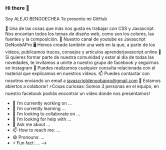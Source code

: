 ### Hi there 👋
Soy ALEJO BENGOECHEA
Te presento mi GitHub



💖 Una de las cosas que más nos gusta es trabajar con CSS y Javascript. Nos encantan todos los temas de diseño web, como son los colores, las fuentes y la composición.
🎥 Nuestro canal de youtube es Javascript DeNoobAPro
🖥️ Hemos creado también una web en la que, a parte de los vídeos, publicamos trucos, consejos y artículos aprenderjavascript.online
📢Si quieres formar parte de nuestra comunidad y estar al día de todas las novedades, te invitamos a unirte a nuestro grupo de facebook y seguirnos en Instagram
💬 Puedes realizarnos cualquier consulta relacionada con el material que explicamos en nuestros vídeos.
📫 Puedes contactar con nosotros enviando un email a javascriptdenoobapro@gmail.com
👯 Estamos abiertos a colaborar!
⚡Cosas curiosas: Somos 3 personas en el equipo, en nuestro facebook podrás encontrar un vídeo donde nos presentamos!

- 🔭 I’m currently working on ...
- 🌱 I’m currently learning ...
- 👯 I’m looking to collaborate on ...
- 🤔 I’m looking for help with ...
- 💬 Ask me about ...
- 📫 How to reach me: ...
- 😄 Pronouns: ...
- ⚡ Fun fact: ...
-->
